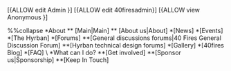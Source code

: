 [{ALLOW edit Admin }]
[{ALLOW edit 40firesadmin}]
[{ALLOW view Anonymous }]

%%collapse
*About
** [Main|Main]
** [About us|About]
*[News]
*[Events]
*[The Hyrban]
*[Forums]
**[General discussions forums|40 Fires General Discussion Forum]
**[Hyrban technical design forums]
*[Gallery]
*[40fires Blog]
*[FAQ]
\\
*What can I do?
**[Get involved]
**[Sponsor us|Sponsorship]
**[Keep In Touch]


